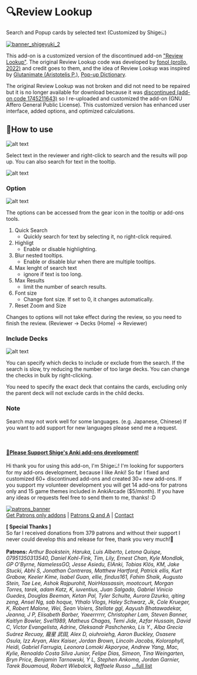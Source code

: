 # 🔍️Review Lookup
Search and Popup cards by selected text (Customized by Shigeඞ)

<!-- **[AnkiWeb Page](https://ankiweb.net/shared/info/🟢) | Code : `🟢`** -->

<!-- Customized -->
[![banner_shigeyuki_2](https://github.com/shigeyukey/Pokemanki-Gold/assets/124401518/8408c164-e95c-4e40-98c1-393b03e04bcb)](https://www.reddit.com/user/Shige-yuki)


This add-on is a customized version of the discontinued add-on <a href="https://github.com/fonol/anki-review-lookup" target="_blank">"Review Lookup"</a>. The original Review Lookup code was developed by <a href="https://github.com/fonol" target="_blank">fonol (prollo, 2022)</a> and credit goes to them, and the idea of Review Lookup was inspired by [Glutanimate (Aristotelis P.)](https://glutanimate.com/), [Pop-up Dictionary](https://ankiweb.net/shared/info/153625306).

The original Review Lookup was not broken and did not need to be repaired but it is no longer available for download because it was [discontinued (add-on code 1745211643)](https://ankiweb.net/shared/info/1745211643) so I re-uploaded and customized the add-on (GNU Affero General Public License). This customized version has enhanced user interface, added options, and optimized calculations.

<!-- https://github.com/fonol/anki-review-lookup -->



## 📖How to use


![alt text](<https://shigeyukey.github.io/shige-addons-wiki/images/Review%20lookup/04.png>)

Select text in the reviewer and right-click to search and the results will pop up. You can also search for text in the tooltip.


![alt text](<https://shigeyukey.github.io/shige-addons-wiki/images/Review%20lookup/05.png>)

### Option

![alt text](<https://shigeyukey.github.io/shige-addons-wiki/images/Review%20lookup/06.png>)

The options can be accessed from the gear icon in the tooltip or add-ons tools.

1. Quick Search
    * Quickly search for text by selecting it, no right-click required.
2. Highligt
    * Enable or disable highlighting.
3. Blur nested tooltips.
    * Enable or disable blur when there are multiple tooltips.
4. Max lenght of search text
    * ignore if text is too long.
5. Max Results
    * limit the number of search results.
6. Font size
    * Change font size. If set to 0, it changes automatically.
7. Reset Zoom and Size

Changes to options will not take effect during the review, so you need to finish the review. (Reviewer -> Decks (Home) -> Reviewer)

### Include Decks

![alt text](<https://shigeyukey.github.io/shige-addons-wiki/images/Review%20lookup/07.png>)

You can specify which decks to include or exclude from the search. If the search is slow, try reducing the number of too large decks. You can change the checks in bulk by right-clicking.

You need to specify the exact deck that contains the cards, excluding only the parent deck will not exclude cards in the child decks.

### Note

Search may not work well for some languages. (e.g. Japanese, Chinese) If you want to add support for new languages please send me a request.



<br>
<h4><a href="http://patreon.com/Shigeyuki">💖Please Support Shige's Anki add-ons development!</a></h4>

Hi thank you for using this add-on, I'm Shigeඞ! I'm looking for supporters for my add-ons development, because I like Anki! So far I fixed and customized 60+ discontinued add-ons and created 30+ new add-ons. If you support my volunteer development you will get 14 add-ons for patrons only and 15 game themes included in AnkiArcade ($5/month). If you have any ideas or requests feel free to send them to me, thanks! :D


[![patrons_banner](https://shigeyukey.github.io/shige-addons-wiki/images/_promotion/promotion_00.gif)](http://patreon.com/Shigeyuki)<br>
[Get Patrons only addons](https://www.patreon.com/Shigeyuki) | [Patrons Q and A](https://shigeyukey.github.io/shige-addons-wiki/patrons_q_and_a.html) | [Contact](https://shigeyukey.github.io/shige-addons-wiki/contact.html) <br>

**\[ Special Thanks ]** <br>
 So far I received donations from 379 patrons and without their support I never could develop this and release for free, thank you very much!🙏<br><br>
  **Patrons:** *Arthur Bookstein, Haruka, Luis Alberto, Letona Quispe, 07951350313540, Daniel Kohl-Fink, Tim, Lily, Ernest Chan, Kyle Mondlak, GP O'Byrne, NamelessGO, Jesse Asiedu, ElAnki, Tobias Klös, KM, Jake Stucki, Abhi S, Jonathan Contreras, Matthew Hartford, Patrick ellis, Kurt Grabow, Keeler Kime, Isabel Guan, ellie, findus161, Fahim Shaik, Augusto Stein, Tae Lee, Ashok Rajpurohit, NoirHassassin, mootcourt, Morgan Torres, tarek, adam Katz, K, iuventius, Juan Salgado, Gabriel Vinicio Guedes, Douglas Beeman, Ketan Pal, Tyler Schulte, Aurora Dzurko, qiting zeng, Ansel Ng, sab hoque, Ythalo Vlogs, Haley Schwarz, Jk, Cole Krueger, K, Robert Malone, Wei, Sean Voiers, Stellate ggl, Aayush Bhatawadekar, Jeanna, J P, Elisabeth Barber, Yaeerrrrrr, Christopher Lam, Steven Banner, Kaitlyn Bowler, Svel1989, Matheus Chagas, Temi Jide, Azfar Hussain, David C, Victor Evangelista, Adrine, Oleksandr Pashchenko, Lis Y., Alba Grecia Suárez Recuay, 龍星 武田, Alex D, oiuhroiehg, Aaron Buckley, Osasere Osula, Izz Aryan, Alex Kaiser, Jordan Brown, Lincoln Jacobs, Kolorophyll, Heidi, Gabriel Farrugia, Leonora Lomoki Akporyoe, Andrew Yang, Mac, Kylie, Renoaldo Costa Silva Junior, Felipe Dias, Simeon, Tina Weingarten, Bryn Price, Benjamin Tarnowski, Y L, Stephen Ankoma, Jordan Garnier, Tarek Bouamoud, Robert Wiebalck, Raffaele Russo* [...full list](https://shigeyukey.github.io/shige-addons-wiki/patrons_credit.html#patrons)
